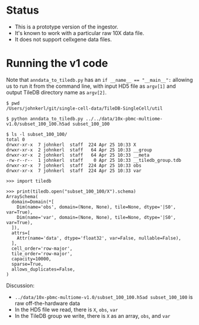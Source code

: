 # Status

* This is a prototype version of the ingestor.
* It's known to work with a particular raw 10X data file.
* It does not support cellxgene data files.

# Running the v1 code

Note that `anndata_to_tiledb.py` has an `if __name__ == "__main__":` allowing us to run it from
the command line, with input HD5 file as `argv[1]` and output TileDB directory name as `argv[2]`.

```
$ pwd
/Users/johnkerl/git/single-cell-data/TileDB-SingleCell/util

$ python anndata_to_tiledb.py ../../data/10x-pbmc-multiome-v1.0/subset_100_100.h5ad subset_100_100

$ ls -l subset_100_100/
total 0
drwxr-xr-x  7 johnkerl  staff  224 Apr 25 10:33 X
drwxr-xr-x  2 johnkerl  staff   64 Apr 25 10:33 __group
drwxr-xr-x  2 johnkerl  staff   64 Apr 25 10:33 __meta
-rw-r--r--  1 johnkerl  staff    0 Apr 25 10:33 __tiledb_group.tdb
drwxr-xr-x  7 johnkerl  staff  224 Apr 25 10:33 obs
drwxr-xr-x  7 johnkerl  staff  224 Apr 25 10:33 var

>>> import tiledb

>>> print(tiledb.open("subset_100_100/X").schema)
ArraySchema(
  domain=Domain(*[
    Dim(name='obs', domain=(None, None), tile=None, dtype='|S0', var=True),
    Dim(name='var', domain=(None, None), tile=None, dtype='|S0', var=True),
  ]),
  attrs=[
    Attr(name='data', dtype='float32', var=False, nullable=False),
  ],
  cell_order='row-major',
  tile_order='row-major',
  capacity=10000,
  sparse=True,
  allows_duplicates=False,
)
```

Discussion:

* `../data/10x-pbmc-multiome-v1.0/subset_100_100.h5ad subset_100_100` is raw off-the-hardware data
* In the HD5 file we read, there is `X`, `obs`, `var`
* In the TileDB group we write, there is `X` as an array, `obs`, and `var`

